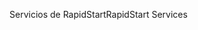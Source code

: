 <span data-ttu-id="b3d6a-101">Servicios de RapidStart</span><span class="sxs-lookup"><span data-stu-id="b3d6a-101">RapidStart Services</span></span>